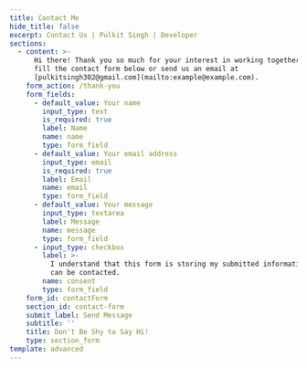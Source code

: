 ```yaml
---
title: Contact Me
hide_title: false
excerpt: Contact Us | Pulkit Singh | Developer
sections:
  - content: >-
      Hi there! Thank you so much for your interest in working together. Please
      fill the contact form below or send us an email at
      [pulkitsingh302@gmail.com](mailto:example@example.com).
    form_action: /thank-you
    form_fields:
      - default_value: Your name
        input_type: text
        is_required: true
        label: Name
        name: name
        type: form_field
      - default_value: Your email address
        input_type: email
        is_required: true
        label: Email
        name: email
        type: form_field
      - default_value: Your message
        input_type: textarea
        label: Message
        name: message
        type: form_field
      - input_type: checkbox
        label: >-
          I understand that this form is storing my submitted information so I
          can be contacted.
        name: consent
        type: form_field
    form_id: contactForm
    section_id: contact-form
    submit_label: Send Message
    subtitle: ''
    title: Don't Be Shy to Say Hi!
    type: section_form
template: advanced
---
```


